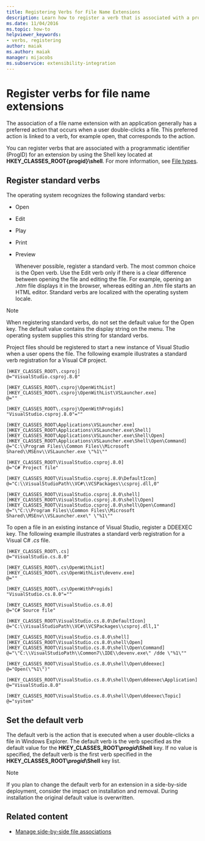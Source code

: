 ```yaml
---
title: Registering Verbs for File Name Extensions
description: Learn how to register a verb that is associated with a programmatic identifier for a file name extension by using a Shell key.
ms.date: 11/04/2016
ms.topic: how-to
helpviewer_keywords:
- verbs, registering
author: maiak
ms.author: maiak
manager: mijacobs
ms.subservice: extensibility-integration
---
```

# Register verbs for file name extensions

The association of a file name extension with an application generally has a preferred action that occurs when a user double-clicks a file. This preferred action is linked to a verb, for example open, that corresponds to the action.

 You can register verbs that are associated with a programmatic identifier (ProgID) for an extension by using the Shell key located at **HKEY_CLASSES_ROOT\{progid}\shell**. For more information, see [File types](/windows/desktop/shell/fa-file-types).

## Register standard verbs
 The operating system recognizes the following standard verbs:

- Open

- Edit

- Play

- Print

- Preview

  Whenever possible, register a standard verb. The most common choice is the Open verb. Use the Edit verb only if there is a clear difference between opening the file and editing the file. For example, opening an *.htm* file displays it in the browser, whereas editing an *.htm* file starts an HTML editor. Standard verbs are localized with the operating system locale.

> [!NOTE]
> When registering standard verbs, do not set the default value for the Open key. The default value contains the display string on the menu. The operating system supplies this string for standard verbs.

 Project files should be registered to start a new instance of Visual Studio when a user opens the file. The following example illustrates a standard verb registration for a Visual C# project.

```
[HKEY_CLASSES_ROOT\.csproj]
@="VisualStudio.csproj.8.0"

[HKEY_CLASSES_ROOT\.csproj\OpenWithList]
[HKEY_CLASSES_ROOT\.csproj\OpenWithList\VSLauncher.exe]
@=""

[HKEY_CLASSES_ROOT\.csproj\OpenWithProgids]
"VisualStudio.csproj.8.0"=""

[HKEY_CLASSES_ROOT\Applications\VSLauncher.exe]
[HKEY_CLASSES_ROOT\Applications\VSLauncher.exe\Shell]
[HKEY_CLASSES_ROOT\Applications\VSLauncher.exe\Shell\Open]
[HKEY_CLASSES_ROOT\Applications\VSLauncher.exe\Shell\Open\Command]
@="C:\\Program Files\\Common Files\\Microsoft Shared\\MSEnv\\VSLauncher.exe \"%1\""

[HKEY_CLASSES_ROOT\VisualStudio.csproj.8.0]
@="C# Project file"

[HKEY_CLASSES_ROOT\VisualStudio.csproj.8.0\DefaultIcon]
@="C:\\VisualStudioPath\\VC#\\VCSPackages\\csproj.dll,0"

[HKEY_CLASSES_ROOT\VisualStudio.csproj.8.0\shell]
[HKEY_CLASSES_ROOT\VisualStudio.csproj.8.0\shell\Open]
[HKEY_CLASSES_ROOT\VisualStudio.csproj.8.0\shell\Open\Command]
@="\"C:\\Program Files\\Common Files\\Microsoft Shared\\MSEnv\\VSLauncher.exe\" \"%1\""
```

 To open a file in an existing instance of Visual Studio, register a DDEEXEC key. The following example illustrates a standard verb registration for a Visual C# *.cs* file.

```
[HKEY_CLASSES_ROOT\.cs]
@="VisualStudio.cs.8.0"

[HKEY_CLASSES_ROOT\.cs\OpenWithList]
[HKEY_CLASSES_ROOT\.cs\OpenWithList\devenv.exe]
@=""

[HKEY_CLASSES_ROOT\.cs\OpenWithProgids]
"VisualStudio.cs.8.0"=""

[HKEY_CLASSES_ROOT\VisualStudio.cs.8.0]
@="C# Source file"

[HKEY_CLASSES_ROOT\VisualStudio.cs.8.0\DefaultIcon]
@="C:\\VisualStudioPath\\VC#\\VCSPackages\\csproj.dll,1"

[HKEY_CLASSES_ROOT\VisualStudio.cs.8.0\shell]
[HKEY_CLASSES_ROOT\VisualStudio.cs.8.0\shell\Open]
[HKEY_CLASSES_ROOT\VisualStudio.cs.8.0\shell\Open\Command]
@="\"C:\\VisualStudioPath\\Common7\\IDE\\devenv.exe\" /dde \"%1\""

[HKEY_CLASSES_ROOT\VisualStudio.cs.8.0\shell\Open\ddeexec]
@="Open(\"%1\")"

[HKEY_CLASSES_ROOT\VisualStudio.cs.8.0\shell\Open\ddeexec\Application]
@="VisualStudio.8.0"

[HKEY_CLASSES_ROOT\VisualStudio.cs.8.0\shell\Open\ddeexec\Topic]
@="system"
```

## Set the default verb
 The default verb is the action that is executed when a user double-clicks a file in Windows Explorer. The default verb is the verb specified as the default value for the **HKEY_CLASSES_ROOT\\*progid*\Shell** key. If no value is specified, the default verb is the first verb specified in the **HKEY_CLASSES_ROOT\\*progid*\Shell** key list.

> [!NOTE]
> If you plan to change the default verb for an extension in a side-by-side deployment, consider the impact on installation and removal. During installation the original default value is overwritten.

## Related content
- [Manage side-by-side file associations](../extensibility/managing-side-by-side-file-associations.md)
